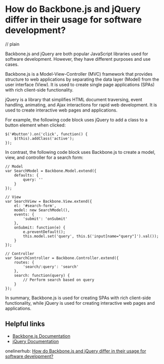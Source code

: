 # How do Backbone.js and jQuery differ in their usage for software development?
// plain

Backbone.js and jQuery are both popular JavaScript libraries used for software development. However, they have different purposes and use cases.

Backbone.js is a Model-View-Controller (MVC) framework that provides structure to web applications by separating the data layer (Model) from the user interface (View). It is used to create single page applications (SPAs) with rich client-side functionality.

jQuery is a library that simplifies HTML document traversing, event handling, animating, and Ajax interactions for rapid web development. It is used to create interactive web pages and applications.

For example, the following code block uses jQuery to add a class to a button element when clicked:
```
$('#button').on('click', function() {
    $(this).addClass('active');
});
```

In contrast, the following code block uses Backbone.js to create a model, view, and controller for a search form:
```
// Model
var SearchModel = Backbone.Model.extend({
    defaults: {
        query: ''
    }
});

// View
var SearchView = Backbone.View.extend({
    el: '#search-form',
    model: new SearchModel(),
    events: {
        'submit': 'onSubmit'
    },
    onSubmit: function(e) {
        e.preventDefault();
        this.model.set('query', this.$('input[name="query"]').val());
    }
});

// Controller
var SearchController = Backbone.Controller.extend({
    routes: {
        'search/:query': 'search'
    },
    search: function(query) {
        // Perform search based on query
    }
});
```

In summary, Backbone.js is used for creating SPAs with rich client-side functionality, while jQuery is used for creating interactive web pages and applications.

## Helpful links
- [Backbone.js Documentation](http://backbonejs.org/)
- [jQuery Documentation](https://jquery.com/)

onelinerhub: [How do Backbone.js and jQuery differ in their usage for software development?](https://onelinerhub.com/backbone.js/how-do-backbone-js-and-jquery-differ-in-their-usage-for-software-development)